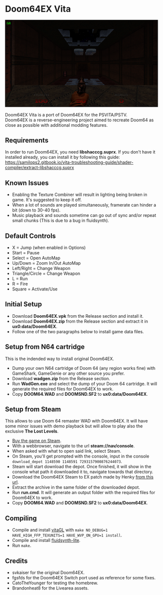 # Doom64EX Vita
<p align="center"><img src="./shot.png"></p>
Doom64EX Vita is a port of Doom64EX for the PSVITA/PSTV.<br>
Doom64EX is a reverse-engineering project aimed to recreate Doom64 as close as possible with additional modding features.

## Requirements
In order to run Doom64EX, you need <b>libshacccg.suprx</b>. If you don't have it installed already, you can install it by following this guide: https://samilops2.gitbook.io/vita-troubleshooting-guide/shader-compiler/extract-libshacccg.suprx

## Known Issues
- Enabling the Texture Combiner will result in lighting being broken in game. It's suggested to keep it off.
- When a lot of sounds are played simultaneously, framerate can hinder a bit (down to 30-40 fps).
- Music playback and sounds sometime can go out of sync and/or repeat small chunks (This is due to a bug in fluidsynth).

## Default Controls
- X = Jump (when enabled in Options)
- Start = Pause
- Select = Open AutoMap
- Up/Down = Zoom In/Out AutoMap
- Left/Right = Change Weapon
- Triangle/Circle = Change Weapon
- L = Run
- R = Fire
- Square = Activate/Use

## Initial Setup
- Download <b>Doom64EX.vpk</b> from the Release section and install it.
- Download <b>Doom64EX.zip</b> from the Release section and extract it in <b>ux0:data/Doom64EX</b>.
- Follow one of the two paragraphs below to install game data files.

## Setup from N64 cartridge
This is the indended way to install original Doom64EX.
- Dump your own N64 cartridge of Doom 64 (any region works fine) with GameShark, GameGenie or any other source you prefer.
- Download <b>wadgen.zip</b> from the Release section.
- Run <b>WadGen.exe</b> and select the dump of your Doom 64 cartridge. It will generate the required files for Doom64EX to work.
- Copy <b>DOOM64.WAD</b> and <b>DOOMSND.SF2</b> to <b>ux0:data/Doom64EX</b>.

## Setup from Steam
This allows to use Doom 64 remaster WAD with Doom64EX. It will have some minor issues with demo playback but will allow to play also the exclusive <b>The Lost Levels</b>.
- [Buy the game on Steam](https://store.steampowered.com/app/1148590/DOOM_64/).
- With a webbrowser, navigate to the url <b>steam://nav/console</b>.
- When asked with what to open said link, select Steam.
- On Steam, you'll get prompted with the console, input in the console `download_depot 1148590 1148591 7293157900876244073`.
- Steam will start download the depot. Once finished, it will show in the console what path it downloaded it to, navigate towards that directory.
- Download the Doom64EX Steam to EX patch made by Henky [from this url](http://henk.tech/doom64).
- Extract the archive in the same folder of the downloaded depot.
- Run <b>run.cmd</b>. It will generate an output folder with the required files for Doom64EX to work.
- Copy <b>DOOM64.WAD</b> and <b>DOOMSND.SF2</b> to <b>ux0:data/Doom64EX</b>.

## Compiling
- Compile and install [vitaGL](https://github.com/Rinnegatamante/vitaGL) with `make NO_DEBUG=1 HAVE_HIGH_FFP_TEXUNITS=1 HAVE_WVP_ON_GPU=1 install`.
- Compile and install [fluidsynth-lite](https://github.com/fgsfdsfgs/fluidsynth-lite).
- Run `make`.

## Credits
- svkaiser for the original Doom64EX.
- fgsfds for the Doom64EX Switch port used as reference for some fixes.
- CatoTheYounger for testing the homebrew.
- Brandonheat8 for the Livearea assets.
